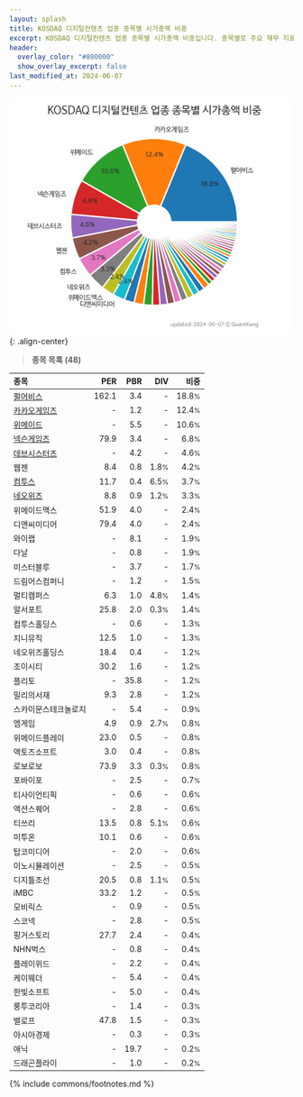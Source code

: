 ```yaml
---
layout: splash
title: KOSDAQ 디지털컨텐츠 업종 종목별 시가총액 비중
excerpt: KOSDAQ 디지털컨텐츠 업종 종목별 시가총액 비중입니다. 종목별로 주요 재무 지표를 함께 표시합니다.
header:
  overlay_color: "#800000"
  show_overlay_excerpt: false
last_modified_at: 2024-06-07
---
```



![KOSDAQ 디지털컨텐츠 업종 종목별 시가총액 비중](/stats/sector/images/kosdaq_업종_디지털컨텐츠_종목.png){: .align-center}


> **종목 목록 (48)**<a id="list"></a>

| **종목** | **PER** | **PBR** | **DIV** | **비중** |
| :------- | ------: | ------: | ------: | -------: |
| [펄어비스](/263750/) | 162.1 | 3.4 | - | 18.8<small>%</small> |
| [카카오게임즈](/293490/) | - | 1.2 | - | 12.4<small>%</small> |
| [위메이드](/112040/) | - | 5.5 | - | 10.6<small>%</small> |
| [넥슨게임즈](/225570/) | 79.9 | 3.4 | - | 6.8<small>%</small> |
| [데브시스터즈](/194480/) | - | 4.2 | - | 4.6<small>%</small> |
| 웹젠 | 8.4 | 0.8 | 1.8<small>%</small> | 4.2<small>%</small> |
| [컴투스](/078340/) | 11.7 | 0.4 | 6.5<small>%</small> | 3.7<small>%</small> |
| [네오위즈](/095660/) | 8.8 | 0.9 | 1.2<small>%</small> | 3.3<small>%</small> |
| 위메이드맥스 | 51.9 | 4.0 | - | 2.4<small>%</small> |
| 디앤씨미디어 | 79.4 | 4.0 | - | 2.4<small>%</small> |
| 와이랩 | - | 8.1 | - | 1.9<small>%</small> |
| 다날 | - | 0.8 | - | 1.9<small>%</small> |
| 미스터블루 | - | 3.7 | - | 1.7<small>%</small> |
| 드림어스컴퍼니 | - | 1.2 | - | 1.5<small>%</small> |
| 멀티캠퍼스 | 6.3 | 1.0 | 4.8<small>%</small> | 1.4<small>%</small> |
| 알서포트 | 25.8 | 2.0 | 0.3<small>%</small> | 1.4<small>%</small> |
| 컴투스홀딩스 | - | 0.6 | - | 1.3<small>%</small> |
| 지니뮤직 | 12.5 | 1.0 | - | 1.3<small>%</small> |
| 네오위즈홀딩스 | 18.4 | 0.4 | - | 1.2<small>%</small> |
| 조이시티 | 30.2 | 1.6 | - | 1.2<small>%</small> |
| 플리토 | - | 35.8 | - | 1.2<small>%</small> |
| 밀리의서재 | 9.3 | 2.8 | - | 1.2<small>%</small> |
| 스카이문스테크놀로지 | - | 5.4 | - | 0.9<small>%</small> |
| 엠게임 | 4.9 | 0.9 | 2.7<small>%</small> | 0.8<small>%</small> |
| 위메이드플레이 | 23.0 | 0.5 | - | 0.8<small>%</small> |
| 액토즈소프트 | 3.0 | 0.4 | - | 0.8<small>%</small> |
| 로보로보 | 73.9 | 3.3 | 0.3<small>%</small> | 0.8<small>%</small> |
| 포바이포 | - | 2.5 | - | 0.7<small>%</small> |
| 티사이언티픽 | - | 0.6 | - | 0.6<small>%</small> |
| 액션스퀘어 | - | 2.8 | - | 0.6<small>%</small> |
| 티쓰리 | 13.5 | 0.8 | 5.1<small>%</small> | 0.6<small>%</small> |
| 미투온 | 10.1 | 0.6 | - | 0.6<small>%</small> |
| 탑코미디어 | - | 2.0 | - | 0.6<small>%</small> |
| 이노시뮬레이션 | - | 2.5 | - | 0.5<small>%</small> |
| 디지틀조선 | 20.5 | 0.8 | 1.1<small>%</small> | 0.5<small>%</small> |
| iMBC | 33.2 | 1.2 | - | 0.5<small>%</small> |
| 모비릭스 | - | 0.9 | - | 0.5<small>%</small> |
| 스코넥 | - | 2.8 | - | 0.5<small>%</small> |
| 핑거스토리 | 27.7 | 2.4 | - | 0.4<small>%</small> |
| NHN벅스 | - | 0.8 | - | 0.4<small>%</small> |
| 플레이위드 | - | 2.2 | - | 0.4<small>%</small> |
| 케이웨더 | - | 5.4 | - | 0.4<small>%</small> |
| 한빛소프트 | - | 5.0 | - | 0.4<small>%</small> |
| 룽투코리아 | - | 1.4 | - | 0.3<small>%</small> |
| 밸로프 | 47.8 | 1.5 | - | 0.3<small>%</small> |
| 아시아경제 | - | 0.3 | - | 0.3<small>%</small> |
| 애닉 | - | 19.7 | - | 0.2<small>%</small> |
| 드래곤플라이 | - | 1.0 | - | 0.2<small>%</small> |

{% include commons/footnotes.md %}